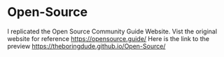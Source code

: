 # Open-Source
I replicated the Open Source Community Guide Website. Vist the original website for reference https://opensource.guide/
Here is the link to the preview https://theboringdude.github.io/Open-Source/

